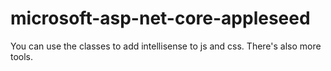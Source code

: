 # microsoft-asp-net-core-appleseed
You can use the classes to add intellisense to js and css. There's also more tools.
